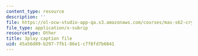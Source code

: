 ```yaml
---
content_type: resource
description: ''
file: https://ol-ocw-studio-app-qa.s3.amazonaws.com/courses/mas-s62-cryptocurrency-engineering-and-design-spring-2018/45a56d89b2977fb186e1c7f8fd7b6841_muwNEvhy6Po.srt
file_type: application/x-subrip
resourcetype: Other
title: 3play caption file
uid: 45a56d89-b297-7fb1-86e1-c7f8fd7b6841
---
```

